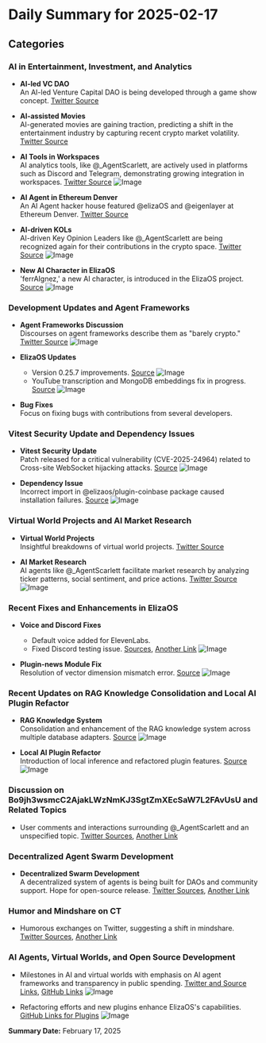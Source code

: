 # Daily Summary for 2025-02-17

## Categories

### AI in Entertainment, Investment, and Analytics

- **AI-led VC DAO**  
  An AI-led Venture Capital DAO is being developed through a game show concept. [Twitter Source](https://twitter.com/dankvr/status/1891629693763219784)

- **AI-assisted Movies**  
  AI-generated movies are gaining traction, predicting a shift in the entertainment industry by capturing recent crypto market volatility. [Twitter Source](https://twitter.com/0xwitchy/status/1891529946989773063)

- **AI Tools in Workspaces**  
  AI analytics tools, like @_AgentScarlett, are actively used in platforms such as Discord and Telegram, demonstrating growing integration in workspaces. [Twitter Source](https://twitter.com/0xwitchy/status/1891487790371942647) ![Image](https://pbs.twimg.com/media/Gj_ojrCbUAAv3me.png)

- **AI Agent in Ethereum Denver**  
  An AI Agent hacker house featured @elizaOS and @eigenlayer at Ethereum Denver. [Twitter Source](https://twitter.com/0xwitchy/status/1891478540568207554)

- **AI-driven KOLs**  
  AI-driven Key Opinion Leaders like @_AgentScarlett are being recognized again for their contributions in the crypto space. [Twitter Source](https://twitter.com/0xwitchy/status/1891446736553480209) ![Image](https://pbs.twimg.com/media/Gj_ExxPasAA98y0.jpg)

- **New AI Character in ElizaOS**  
  'ferrAIgnez,' a new AI character, is introduced in the ElizaOS project. [Source](https://github.com/elizaOS/eliza/pull/3531) ![Image](https://opengraph.githubassets.com/1/elizaOS/eliza/pull/3531)

### Development Updates and Agent Frameworks

- **Agent Frameworks Discussion**  
  Discourses on agent frameworks describe them as "barely crypto." [Twitter Source](https://twitter.com/dankvr/status/1891337594308268284) ![Image](https://pbs.twimg.com/media/Gj9hducWgAAVo0T.jpg)

- **ElizaOS Updates**  
  - Version 0.25.7 improvements. [Source](https://github.com/elizaOS/eliza/pull/3522) ![Image](https://opengraph.githubassets.com/1/elizaOS/eliza/pull/3522)
  - YouTube transcription and MongoDB embeddings fix in progress. [Source](https://github.com/elizaOS/eliza/pull/3517) ![Image](https://opengraph.githubassets.com/1/elizaOS/eliza/pull/3517)

- **Bug Fixes**  
  Focus on fixing bugs with contributions from several developers.

### Vitest Security Update and Dependency Issues

- **Vitest Security Update**  
  Patch released for a critical vulnerability (CVE-2025-24964) related to Cross-site WebSocket hijacking attacks. [Source](https://github.com/elizaOS/eliza/pull/3525) ![Image](https://opengraph.githubassets.com/1/elizaOS/eliza/pull/3525)

- **Dependency Issue**  
  Incorrect import in @elizaos/plugin-coinbase package caused installation failures. [Source](https://github.com/elizaOS/eliza/issues/3527) ![Image](https://opengraph.githubassets.com/1/elizaOS/eliza/issues/3527)

### Virtual World Projects and AI Market Research

- **Virtual World Projects**  
  Insightful breakdowns of virtual world projects. [Twitter Source](https://twitter.com/dankvr/status/1891367016314867940)

- **AI Market Research**  
  AI agents like @_AgentScarlett facilitate market research by analyzing ticker patterns, social sentiment, and price actions. [Twitter Source](https://twitter.com/dankvr/status/1891346465131315344) ![Image](https://pbs.twimg.com/media/Gj9nVDeWcAAm1rz.jpg)

### Recent Fixes and Enhancements in ElizaOS

- **Voice and Discord Fixes**  
  - Default voice added for ElevenLabs.
  - Fixed Discord testing issue. [Sources](https://github.com/elizaOS/eliza/pull/3519), [Another Link](https://github.com/elizaOS/eliza/pull/3518) ![Image](https://opengraph.githubassets.com/1/elizaOS/eliza/pull/3519)

- **Plugin-news Module Fix**  
  Resolution of vector dimension mismatch error. [Source](https://github.com/elizaOS/eliza/pull/3530) ![Image](https://opengraph.githubassets.com/1/elizaOS/eliza/pull/3530)

### Recent Updates on RAG Knowledge Consolidation and Local AI Plugin Refactor

- **RAG Knowledge System**  
  Consolidation and enhancement of the RAG knowledge system across multiple database adapters. [Source](https://github.com/elizaOS/eliza/pull/3516) ![Image](https://opengraph.githubassets.com/1/elizaOS/eliza/pull/3516)

- **Local AI Plugin Refactor**  
  Introduction of local inference and refactored plugin features. [Source](https://github.com/elizaOS/eliza/pull/3526) ![Image](https://opengraph.githubassets.com/1/elizaOS/eliza/pull/3526)

### Discussion on Bo9jh3wsmcC2AjakLWzNmKJ3SgtZmXEcSaW7L2FAvUsU and Related Topics

- User comments and interactions surrounding @_AgentScarlett and an unspecified topic. [Twitter Sources](https://twitter.com/dankvr/status/1891394369107665189), [Another Link](https://twitter.com/0xwitchy/status/1891451879076323531)

### Decentralized Agent Swarm Development

- **Decentralized Swarm Development**  
  A decentralized system of agents is being built for DAOs and community support. Hope for open-source release. [Twitter Sources](https://twitter.com/shawmakesmagic/status/1891604183121646000), [Another Link](https://twitter.com/dankvr/status/1891367665668632584)

### Humor and Mindshare on CT

- Humorous exchanges on Twitter, suggesting a shift in mindshare. [Twitter Sources](https://twitter.com/0xwitchy/status/1891516862854234250), [Another Link](https://twitter.com/0xwitchy/status/1891524273761583539)

### AI Agents, Virtual Worlds, and Open Source Development

- Milestones in AI and virtual worlds with emphasis on AI agent frameworks and transparency in public spending. [Twitter and Source Links](https://twitter.com/ai16zdao/status/1891627456697639346), [GitHub Links](https://github.com/elizaOS/eliza/pull/3517) ![Image](https://pbs.twimg.com/media/Gj9nVDeWcAAm1rz.jpg)

- Refactoring efforts and new plugins enhance ElizaOS's capabilities. [GitHub Links for Plugins](https://github.com/elizaOS/eliza/pull/3534) ![Image](https://opengraph.githubassets.com/1/elizaOS/eliza/pull/3534)

**Summary Date:** February 17, 2025
